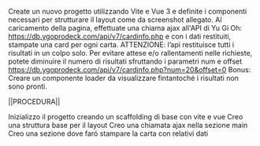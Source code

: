 Create un nuovo progetto utilizzando Vite e Vue 3 e definite i componenti necessari per strutturare il layout come da screenshot allegato.
Al caricamento della pagina, effettuate una chiama ajax all'API di Yu Gi Oh: https://db.ygoprodeck.com/api/v7/cardinfo.php e con i dati restituiti, stampate una card per ogni carta.
ATTENZIONE:
    l’api restituisce tutti i risultati in un colpo solo.
    Per evitare attese e/o rallentamenti nelle richieste, potete diminuire il numero di risultati sfruttando i parametri num e offset
    https://db.ygoprodeck.com/api/v7/cardinfo.php?num=20&offset=0
Bonus:
    Creare un componente loader da visualizzare fintantoché i risultati non sono pronti.

||PROCEDURA||

Inizializzo il progetto creando un scaffolding di base con vite e vue
Creo una struttura base per il layout
Creo una chiamata ajax nella sezione main
Creo una sezione dove faró stampare la carta con relativi dati